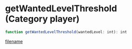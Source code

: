 # getWantedLevelThreshold (Category player)

```js
function getWantedLevelThreshold(wantedLevel: int): int
```

[filename](getWantedLevelThreshold_m.md ':include')